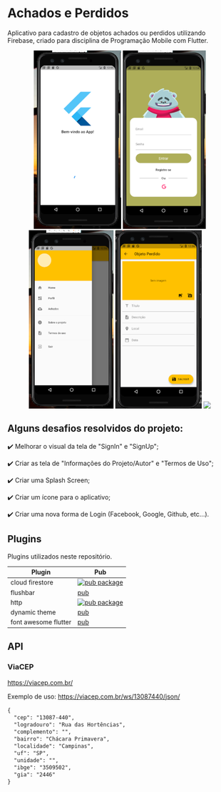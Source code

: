 # Achados e Perdidos

Aplicativo para cadastro de objetos achados ou perdidos utilizando Firebase, criado para disciplina de Programação Mobile com Flutter.

<p align="center">
    <img src="https://github.com/MateusPalomo/Lost-and-Found/blob/master/assets/screen2.PNG" height="400"/>
    <img src="https://github.com/MateusPalomo/Lost-and-Found/blob/master/assets/screen1.PNG" height="400"/>
    <img src="https://github.com/MateusPalomo/Lost-and-Found/blob/master/assets/screen3.PNG" height="400"/>
    <img src="https://github.com/MateusPalomo/Lost-and-Found/blob/master/assets/screen4.PNG" height="400"/>
    <img src="https://media.giphy.com/media/YSeyOnSInQLnJ1ht2i/giphy.gif" height="400" />
    
    
</p>

## Alguns desafios resolvidos do projeto:

:heavy_check_mark: Melhorar o visual da tela de "SignIn" e "SignUp";

:heavy_check_mark: Criar as tela de "Informações do Projeto/Autor" e "Termos de Uso";

:heavy_check_mark: Criar uma Splash Screen;

:heavy_check_mark: Criar um ícone para o aplicativo;

:heavy_check_mark: Criar uma nova forma de Login (Facebook, Google, Github, etc...).


## Plugins
Plugins utilizados neste repositório.

| Plugin | Pub |
|--------|-----|
| cloud firestore | [![pub package](https://img.shields.io/pub/v/cloud_firestore.svg)](https://pub.dev/packages/cloud_firestore) |
| flushbar |[pub](https://pub.dev/packages/flushbar) |
| http | [![pub package](https://img.shields.io/pub/v/http.svg)](https://pub.dev/packages/http) |
| dynamic theme |[pub](https://pub.dev/packages/dynamic_theme#-readme-tab-) |
| font awesome flutter |[pub](https://pub.dev/packages/font_awesome_flutter) |

## API

### ViaCEP
https://viacep.com.br/

Exemplo de uso: https://viacep.com.br/ws/13087440/json/
```
{
  "cep": "13087-440",
  "logradouro": "Rua das Hortências",
  "complemento": "",
  "bairro": "Chácara Primavera",
  "localidade": "Campinas",
  "uf": "SP",
  "unidade": "",
  "ibge": "3509502",
  "gia": "2446"
}

```
